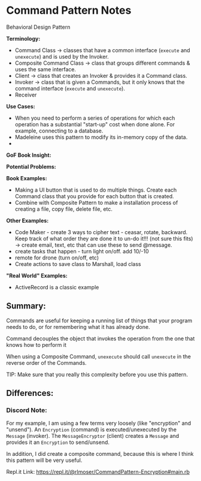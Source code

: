 # Command Pattern Notes
Behavioral Design Pattern

**Terminology:**
- Command Class -> classes that have a common interface (`execute` and `unexecute`) and is used by the Invoker.
- Composite Command Class -> class that groups different commands & uses the same interface.
- Client -> class that creates an Invoker & provides it a Command class.
- Invoker -> class that is given a Commands, but it only knows that the command interface (`execute` and `unexecute`).
- Receiver



**Use Cases:**
- When you need to perform a series of operations for which each operation has a substantial "start-up" cost when done alone. For example, connecting to a database.
- Madeleine uses this pattern to modify its in-memory copy of the data.
- 

**GoF Book Insight:**

**Potential Problems:**

**Book Examples:**
-  Making a UI button that is used to do multiple things. Create each Command class that you provide for each button that is created.
- Combine with Composite Pattern to make a installation process of creating a file, copy file, delete file, etc.


**Other Examples:**
- Code Maker - create 3 ways to cipher text - ceasar, rotate, backward. Keep track of what order they are done it to un-do it!!! (not sure this fits) -> create email, text, etc that can use these to send @message.
- create tasks that happen - turn light on/off. add 10/-10
- remote for drone (turn on/off, etc)
- Create actions to save class to Marshall, load class

**"Real World" Examples:**
- ActiveRecord is a classic example 

## Summary:
Commands are useful for keeping a running list of things that your program needs to do, or for remembering what it has already done. 

Command decouples the object that invokes the operation from the one that knows how to perform it

When using a Composite Command, `unexecute` should call `unexecute` in the reverse order of the Commands.

TIP: Make sure that you really this complexity before you use this pattern.

## Differences:

### Discord Note:
For my example, I am using a few terms very loosely (like "encryption" and "unsend"). An `Encryption` (command) is executed/unexecuted by the `Message` (invoker). The `MessageEncryptor` (client) creates a `Message` and provides it an `Encryption` to send/unsend. 

In addition, I did create a composite command, because this is where I think this pattern will be very useful.

Repl.it Link:
https://repl.it/@rlmoser/CommandPattern-Encryption#main.rb